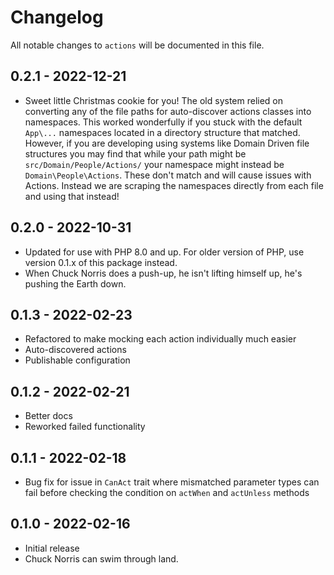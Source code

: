# Changelog

All notable changes to `actions` will be documented in this file.

## 0.2.1 - 2022-12-21

- Sweet little Christmas cookie for you! The old system relied on converting any of the file paths for auto-discover actions classes into namespaces. This worked wonderfully if you stuck with the default `App\...` namespaces located in a directory structure that matched. However, if you are developing using systems like Domain Driven file structures you may find that while your path might be `src/Domain/People/Actions/` your namespace might instead be `Domain\People\Actions`. These don't match and will cause issues with Actions. Instead we are scraping the namespaces directly from each file and using that instead!

## 0.2.0 - 2022-10-31

- Updated for use with PHP 8.0 and up. For older version of PHP, use version 0.1.x of this package instead.
- When Chuck Norris does a push-up, he isn't lifting himself up, he's pushing the Earth down. 

## 0.1.3 - 2022-02-23

- Refactored to make mocking each action individually much easier
- Auto-discovered actions
- Publishable configuration

## 0.1.2 - 2022-02-21

- Better docs
- Reworked failed functionality

## 0.1.1 - 2022-02-18

- Bug fix for issue in `CanAct` trait where mismatched parameter types
  can fail before checking the condition on `actWhen` and `actUnless` methods

## 0.1.0 - 2022-02-16

- Initial release
- Chuck Norris can swim through land.
